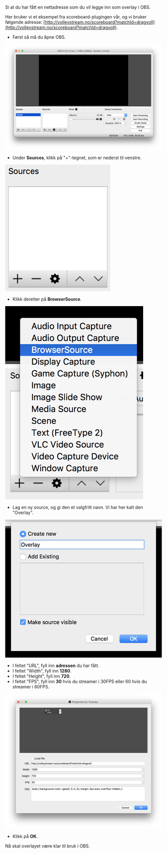 
Si at du har fått en nettadresse som du vil legge inn som overlay i OBS.

Her bruker vi et eksempel fra scoreboard-plugingen vår, og vi bruker følgende adresse: [http://volleystream.no/scoreboard?matchId=dragvoll](http://volleystream.no/scoreboard?matchId=dragvoll).

* Først så må du åpne OBS.

![OBS Studio](./images/obs-program.png)

* Under **Sources**, klikk på "+"-tegnet, som er nederst til venstre.

![OBS Sources](./images/obs-sources.png)

* Klikk deretter på **BrowserSource**.

![OBS Add Browser Source](./images/obs-add-browser-source.png)

* Lag en ny source, og gi den et valgfritt navn. Vi har her kalt den "Overlay".

![OBS New Browser Source](./images/obs-new-browser-source.png)

* I feltet "URL", fyll inn **adressen** du har fått.
* I feltet "Width", fyll inn **1280**.
* I feltet "Height", fyll inn **720**.
* I feltet "FPS", fyll inn **30** hvis du streamer i 30FPS eller 60 hvis du streamer i 60FPS.

![OBS browser source settings](./images/obs-browser-source-settings.png)

* Klikk på **OK**.

Nå skal overlayet være klar til bruk i OBS.
